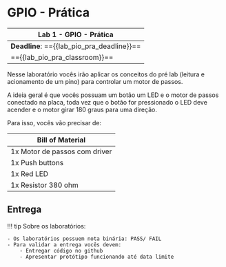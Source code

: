 # GPIO - Prática

| Lab 1 - GPIO - Prática                          |
|-------------------------------------------------|
| **Deadline**: =={{lab_pio_pra_deadline}}==      |
| =={{lab_pio_pra_classroom}}==                   |


Nesse laboratório vocês irão aplicar os conceitos do pré lab (leitura e acionamento de um pino) para controlar um motor de passos. 

A ideia geral é que vocês possuam um botão um LED e o motor de passos conectado na placa, toda vez que o botão for pressionado o LED deve acender e o motor girar 180 graus para uma direção.

Para isso, vocês vão precisar de:

| Bill of Material              |
|-------------------------------|
| 1x Motor de passos com driver |
| 1x Push buttons               |
| 1x Red LED                    |
| 1x Resistor 380 ohm           |

## Entrega

!!! tip
    Sobre os laboratórios:
    
    - Os laboratórios possuem nota binária: PASS/ FAIL
    - Para validar a entrega vocês devem:
        - Entregar código no github
        - Apresentar protótipo funcionando até data limite
        

    
